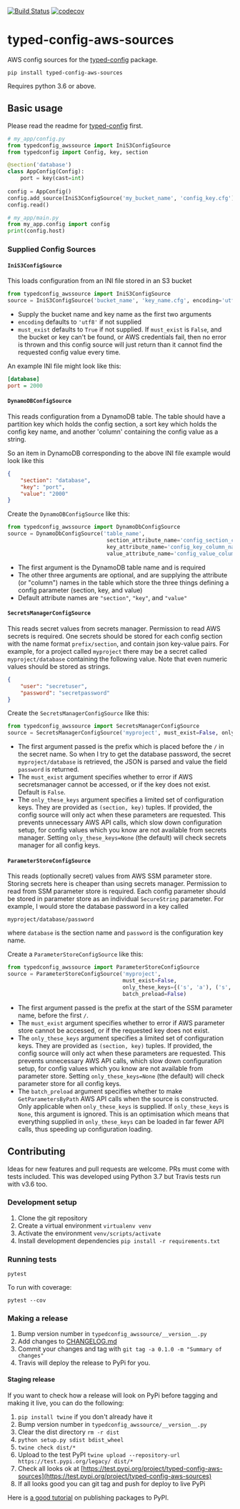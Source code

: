 [![Build Status](https://travis-ci.org/bwindsor/typed-config-aws-sources.svg?branch=master)](https://travis-ci.org/bwindsor/typed-config-aws-sources)
[![codecov](https://codecov.io/gh/bwindsor/typed-config-aws-sources/branch/master/graph/badge.svg)](https://codecov.io/gh/bwindsor/typed-config-aws-sources)

# typed-config-aws-sources
AWS config sources for the [typed-config](https://pypi.org/project/typed-config) package.

`pip install typed-config-aws-sources`

Requires python 3.6 or above.

## Basic usage
Please read the readme for [typed-config](https://pypi.org/project/typed-config) first.

```python
# my_app/config.py
from typedconfig_awssource import IniS3ConfigSource
from typedconfig import Config, key, section

@section('database')
class AppConfig(Config):
    port = key(cast=int)
    
config = AppConfig()
config.add_source(IniS3ConfigSource('my_bucket_name', 'config_key.cfg'))
config.read()
```

```python
# my_app/main.py
from my_app.config import config
print(config.host)
```

### Supplied Config Sources
#### `IniS3ConfigSource`
This loads configuration from an INI file stored in an S3 bucket
```python
from typedconfig_awssource import IniS3ConfigSource
source = IniS3ConfigSource('bucket_name', 'key_name.cfg', encoding='utf8', must_exist=True)
```

* Supply the bucket name and key name as the first two arguments
* `encoding` defaults to `'utf8'` if not supplied
* `must_exist` defaults to `True` if not supplied. If `must_exist` is `False`, and the bucket or key can't be found, or AWS credentials fail, then no error is thrown and this config source will just return than it cannot find the requested config value every time.

An example INI file might look like this:
```ini
[database]
port = 2000
```

#### `DynamoDBConfigSource`
This reads configuration from a DynamoDB table. The table should have a partition key which holds the config section, a sort key which holds the config key name, and another 'column' containing the config value as a string.

So an item in DynamoDB corresponding to the above INI file example would look like this
```json
{
    "section": "database",
    "key": "port",
    "value": "2000"
}
```

Create the `DynamoDBConfigSource` like this:
```python
from typedconfig_awssource import DynamoDbConfigSource
source = DynamoDbConfigSource('table_name', 
                               section_attribute_name='config_section_column_name',
                               key_attribute_name='config_key_column_name',
                               value_attribute_name='config_value_column_name')
```

* The first argument is the DynamoDB table name and is required
* The other three arguments are optional, and are supplying the attribute (or "column") names in the table which store the three things defining a config parameter (section, key, and value)
* Default attribute names are `"section"`, `"key"`, and `"value"`

#### `SecretsManagerConfigSource`
This reads secret values from secrets manager. Permission to read AWS secrets is required. One secrets should be stored for each config section with the name format `prefix/section`, and contain json key-value pairs. For example, for a project called `myproject` there may be a secret called `myproject/database` containing the following value. Note that even numeric values should be stored as strings.
```json
{
    "user": "secretuser",
    "password": "secretpassword"
}
```

Create the `SecretsManagerConfigSource` like this:
```python
from typedconfig_awssource import SecretsManagerConfigSource
source = SecretsManagerConfigSource('myproject', must_exist=False, only_these_keys={('s', 'a'), ('s', 'b')})
```

* The first argument passed is the prefix which is placed before the `/` in the secret name. So when I try to get the database password, the secret `myproject/database` is retrieved, the JSON is parsed and value the field `password` is returned.  
* The `must_exist` argument specifies whether to error if AWS secretsmanager cannot be accessed, or if the key does not exist. Default is `False`.
* The `only_these_keys` argument specifies a limited set of configuration keys. They are provided as `(section, key)` tuples. If provided, the config source will only act when these parameters are requested. This prevents unnecessary AWS API calls, which slow down configuration setup, for config values which you know are not available from secrets manager. Setting `only_these_keys=None` (the default) will check secrets manager for all config keys.

#### `ParameterStoreConfigSource`
This reads (optionally secret) values from AWS SSM parameter store. Storing secrets here is cheaper than using secrets manager. Permission to read from SSM parameter store is required. Each config parameter should be stored in parameter store as an individual `SecureString` parameter. For example, I would store the database password in a key called
```
myproject/database/password
```
where `database` is the section name and `password` is the configuration key name.

Create a `ParameterStoreConfigSource` like this:
```python
from typedconfig_awssource import ParameterStoreConfigSource
source = ParameterStoreConfigSource('myproject',
                                    must_exist=False,
                                    only_these_keys={('s', 'a'), ('s', 'b')},
                                    batch_preload=False)
```

* The first argument passed is the prefix at the start of the SSM parameter name, before the first `/`.
* The `must_exist` argument specifies whether to error if AWS parameter store cannot be accessed, or if the requested key does not exist.
* The `only_these_keys` argument specifies a limited set of configuration keys. They are provided as `(section, key)` tuples. If provided, the config source will only act when these parameters are requested. This prevents unnecessary AWS API calls, which slow down configuration setup, for config values which you know are not available from parameter store. Setting `only_these_keys=None` (the default) will check parameter store for all config keys.
* The `batch_preload` argument specifies whether to make `GetParametersByPath` AWS API calls when the source is constructed. Only applicable when `only_these_keys` is supplied. If `only_these_keys` is `None`, this argument is ignored. This is an optimisation which means that everything supplied in `only_these_keys` can be loaded in far fewer API calls, thus speeding up configuration loading. 

## Contributing
Ideas for new features and pull requests are welcome. PRs must come with tests included. This was developed using Python 3.7 but Travis tests run with v3.6 too.

### Development setup
1. Clone the git repository
2. Create a virtual environment `virtualenv venv`
3. Activate the environment `venv/scripts/activate`
4. Install development dependencies `pip install -r requirements.txt`

### Running tests
`pytest`

To run with coverage:

`pytest --cov`

### Making a release
1. Bump version number in `typedconfig_awssource/__version__.py`
1. Add changes to [CHANGELOG.md](CHANGELOG.md)
1. Commit your changes and tag with `git tag -a 0.1.0 -m "Summary of changes"`
1. Travis will deploy the release to PyPi for you.

#### Staging release
If you want to check how a release will look on PyPi before tagging and making it live, you can do the following:
1. `pip install twine` if you don't already have it
1. Bump version number in `typedconfig_awssource/__version__.py`
1. Clear the dist directory `rm -r dist`
1. `python setup.py sdist bdist_wheel`
1. `twine check dist/*`
1. Upload to the test PyPI `twine upload --repository-url https://test.pypi.org/legacy/ dist/*`
1. Check all looks ok at [https://test.pypi.org/project/typed-config-aws-sources](https://test.pypi.org/project/typed-config-aws-sources)
1. If all looks good you can git tag and push for deploy to live PyPi

Here is [a good tutorial](https://realpython.com/pypi-publish-python-package) on publishing packages to PyPI.
